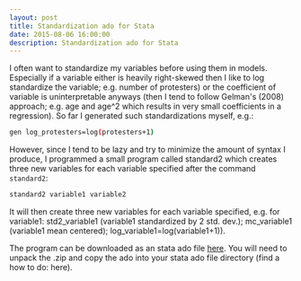 ```yaml
---
layout: post
title: Standardization ado for Stata  
date: 2015-08-06 16:00:00
description: Standardization ado for Stata
---
```


I often want to standardize my variables before using them in models. Especially if a variable either is heavily right-skewed then I like to log standardize the variable; e.g. number of protesters) or the coefficient of variable is uninterpretable anyways (then I tend to follow Gelman's (2008) approach; e.g. age and age^2 which results in very small coefficients in a regression). So far I generated such standardizations myself, e.g.:
```bash
gen log_protesters=log(protesters+1)
```
However, since I tend to be lazy and try to minimize the amount of syntax I produce, I programmed a small program called standard2 which creates three new variables for each variable specified after the command `standard2`:
```bash
standard2 variable1 variable2
```
It will then create three new variables for each variable specified, e.g. for variable1: std2_variable1 (variable1 standardized by 2 std. dev.); mc_variable1 (variable1 mean centered); log_variable1=log(variable1+1)).

The program can be downloaded as an stata ado file [here](https://danbischof.github.io/assets/code/emdb.ado). You will need to unpack the .zip and copy the ado into your stata ado file directory (find a how to do: here).
